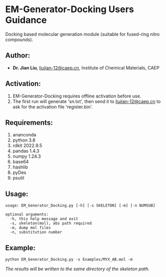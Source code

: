 # **EM-Generator-Docking Users Guidance** #
Docking based molecular generation module (suitable for fused-ring nitro compounds). 

## Author: ##
- **Dr. Jian Liu**, liujian-12@caep.cn, Institute of Chemical Materials, CAEP
## Activation: ##
1. EM-Generator-Docking requires offline activation before use. 
2. The first run will generate 'sn.txt', then send it to liujian-12@caep.cn to ask for the activation file 'register.bin'.
## Requirements:  ##
1. ananconda
2. python 3.8
3. rdkit 2022.9.5
4. pandas 1.4.3
5. numpy 1.24.3
6. base64
7. hashlib
8. pyDes
9. psutil
## Usage: ##

    usage: EM_Generator_Docking.py [-h] [-s SKELETON] [-m] [-n NUMSUB]
    
    optional arguments:
      -h, this help message and exit
      -s, skeleton(mol), abs path required
      -m, dump mol files
      -n, substitution number

## Example: ##
    python EM_Generator_Docking.py -s Examples/MYX_AB.mol -m

*The results will be written to the same directory of the skeleton path.*